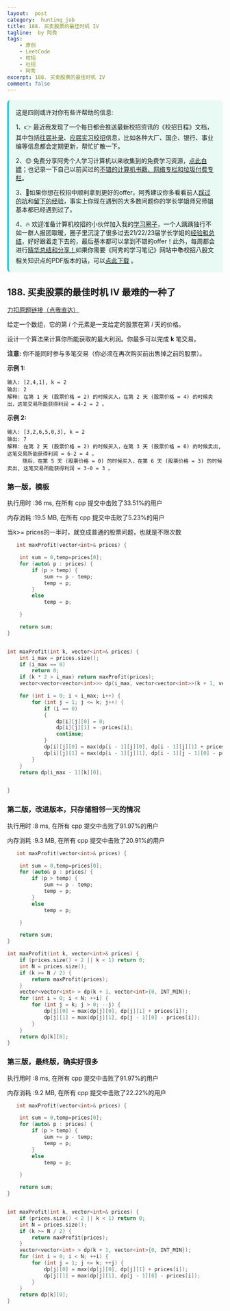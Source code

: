 ```yaml
---
layout:  post
category:  hunting_job
title: 188. 买卖股票的最佳时机 IV
tagline:  by 阿秀
tags:
    - 原创
    - LeetCode
    - 校招
    - 社招
    - 阿秀
excerpt: 188. 买卖股票的最佳时机 IV
comment: false
---
```






<div style="border-color: #24C6DC;
            background-color: #e9f9f3;         
            margin: 1rem 0;
        padding: .25rem 1rem;
        border-left-width: .3rem;
        border-left-style: solid;
        border-radius: .5rem;
        color: inherit;">
  <p>这是四则或许对你有些许帮助的信息:</p>
  <p>1、👉 最近我发现了一个每日都会推送最新校招资讯的《校招日程》文档，其中包括<a style="text-decoration: underline" href="https://flowus.cn/share/ee50d5eb-3cd5-4f74-880e-95b215dd4ff2" target="_blank">往届补录</a>、<a style="text-decoration: underline" href="https://flowus.cn/share/5f327c98-1e31-46c8-b86b-5ac6105e021f" target="_blank">应届实习校招</a>信息，比如各种大厂、国企、银行、事业编等信息都会定期更新，帮忙扩散一下。</p>  
  <p>2、😍
    免费分享阿秀个人学习计算机以来收集到的免费学习资源，<a style="text-decoration: underline" href="/notes/07-resources/01-free/01-introduce.html" target="_blank">点此白嫖</a>；也记录一下自己以前买过的<a style="text-decoration: underline" href="/notes/07-resources/02-precious.html" target="_blank">不错的计算机书籍、网络专栏和垃圾付费专栏</a>。
  </p>
  <p>3、🚀如果你想在校招中顺利拿到更好的offer，阿秀建议你多看看前人<a style="text-decoration: underline" href="https://www.yuque.com/tuobaaxiu/httmmc/npg1k81zeq4wfpyz" target="_blank">踩过的坑</a>和<a style="text-decoration: underline"  target="_blank" href="https://www.yuque.com/tuobaaxiu/httmmc/gge9ppd0mbu2d3dp">留下的经验</a>，事实上你现在遇到的大多数问题你的学长学姐师兄师姐基本都已经遇到过了。
  </p>
  <p>4、🔥 欢迎准备计算机校招的小伙伴加入我的<a  style="text-decoration: underline" href="https://www.yuque.com/tuobaaxiu/httmmc/xg0otqvc17wfx4u9" target="_blank">学习圈子</a>，一个人踽踽独行不如一群人报团取暖，圈子里沉淀了很多过去21/22/23届学长学姐的<a  style="text-decoration: underline" href="https://www.yuque.com/tuobaaxiu/httmmc/gge9ppd0mbu2d3dp" target="_blank">经验和总结</a>，好好跟着走下去的，最后基本都可以拿到不错的offer！此外，每周都会进行<a  style="text-decoration: underline" href="https://www.yuque.com/tuobaaxiu/httmmc/npg1k81zeq4wfpyz" target="_blank">精华总结和分享！</a>如果你需要《阿秀的学习笔记》网站中📚︎校招八股文相关知识点的PDF版本的话，可以<a style="text-decoration: underline" href="https://www.yuque.com/tuobaaxiu/httmmc/qs0yn66apvkzw0ps" target="_blank">点此下载</a> 。</p>   </div>




## 188. 买卖股票的最佳时机 IV 最难的一种了

[力扣原题链接（点我直达）](https://leetcode-cn.com/problems/best-time-to-buy-and-sell-stock-iv/)

给定一个数组，它的第 *i* 个元素是一支给定的股票在第 *i* 天的价格。

设计一个算法来计算你所能获取的最大利润。你最多可以完成 **k** 笔交易。

**注意:** 你不能同时参与多笔交易（你必须在再次购买前出售掉之前的股票）。

**示例 1:**

```
输入: [2,4,1], k = 2
输出: 2
解释: 在第 1 天 (股票价格 = 2) 的时候买入，在第 2 天 (股票价格 = 4) 的时候卖出，这笔交易所能获得利润 = 4-2 = 2 。
```

**示例 2:**

```
输入: [3,2,6,5,0,3], k = 2
输出: 7
解释: 在第 2 天 (股票价格 = 2) 的时候买入，在第 3 天 (股票价格 = 6) 的时候卖出, 这笔交易所能获得利润 = 6-2 = 4 。
     随后，在第 5 天 (股票价格 = 0) 的时候买入，在第 6 天 (股票价格 = 3) 的时候卖出, 这笔交易所能获得利润 = 3-0 = 3 。
```

### 第一版，模板

执行用时 :36 ms, 在所有 cpp 提交中击败了33.51%的用户

内存消耗 :19.5 MB, 在所有 cpp 提交中击败了5.23%的用户

当k>= prices的一半时，就变成普通的股票问题，也就是不限次数



```c++
   int maxProfit(vector<int>& prices) {

	int sum = 0,temp=prices[0];
	for (auto& p : prices) {
		if (p > temp) {
			sum += p - temp;
			temp = p;
		}
		else
			temp = p;

	}

	return sum;
}


int maxProfit(int k, vector<int>& prices) {
	int i_max = prices.size();
	if (i_max == 0)
		return 0;
	if (k * 2 > i_max) return maxProfit(prices);
	vector<vector<vector<int>>> dp(i_max, vector<vector<int>>(k + 1, vector<int>(2, 0)));

	for (int i = 0; i < i_max; i++) {
		for (int j = 1; j <= k; j++) {
			if (i == 0)
			{
				dp[i][j][0] = 0;
				dp[i][j][1] = -prices[i];
				continue;
			}
			dp[i][j][0] = max(dp[i - 1][j][0], dp[i - 1][j][1] + prices[i]);
			dp[i][j][1] = max(dp[i - 1][j][1], dp[i - 1][j - 1][0] - prices[i]);
		}
	}
	return dp[i_max - 1][k][0];


}
```





### 第二版，改进版本，只存储相邻一天的情况

执行用时 :8 ms, 在所有 cpp 提交中击败了91.97%的用户

内存消耗 :9.3 MB, 在所有 cpp 提交中击败了20.91%的用户

```c++
   int maxProfit(vector<int>& prices) {

	int sum = 0,temp=prices[0];
	for (auto& p : prices) {
		if (p > temp) {
			sum += p - temp;
			temp = p;
		}
		else
			temp = p;

	}

	return sum;
}

int maxProfit(int k, vector<int>& prices) {
	if (prices.size() < 2 || k < 1) return 0;
	int N = prices.size();
	if (k >= N / 2) {
		return maxProfit(prices);
	}
	vector<vector<int> > dp(k + 1, vector<int>{0, INT_MIN});
	for (int i = 0; i < N; ++i) {
		for (int j = k; j > 0; --j) {
			dp[j][0] = max(dp[j][0], dp[j][1] + prices[i]);
			dp[j][1] = max(dp[j][1], dp[j - 1][0] - prices[i]);
		}
	}
	return dp[k][0];
}
```



### 第三版，最终版，确实好很多

执行用时 :8 ms, 在所有 cpp 提交中击败了91.97%的用户

内存消耗 :9.2 MB, 在所有 cpp 提交中击败了22.22%的用户



```c++
   int maxProfit(vector<int>& prices) {

	int sum = 0,temp=prices[0];
	for (auto& p : prices) {
		if (p > temp) {
			sum += p - temp;
			temp = p;
		}
		else
			temp = p;

	}

	return sum;
}


int maxProfit(int k, vector<int>& prices) {
	if (prices.size() < 2 || k < 1) return 0;
	int N = prices.size();
	if (k >= N / 2) {
		return maxProfit(prices);
	}
	vector<vector<int> > dp(k + 1, vector<int>{0, INT_MIN});
	for (int i = 0; i < N; ++i) {
		for (int j = 1; j <= k; ++j) {
			dp[j][0] = max(dp[j][0], dp[j][1] + prices[i]);
			dp[j][1] = max(dp[j][1], dp[j - 1][0] - prices[i]);
		}
	}
	return dp[k][0];
}
```

<p id="打家劫舍"></p>


